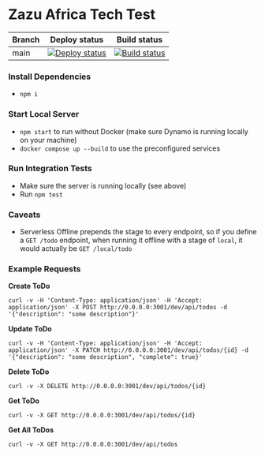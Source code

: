 # Zazu Africa Tech Test

| Branch | Deploy status                                                                                                      | Build status                                                                                                 |
| ------ | ------------------------------------------------------------------------------------------------------------------ | ------------------------------------------------------------------------------------------------------------ |
| main   | [![Deploy status](https://github.com/n6rayan/zazu-africa-tech-test/actions/workflows/deploy.yml/badge.svg)][deploy] | [![Build status](https://github.com/n6rayan/zazu-africa-tech-test/actions/workflows/build.yml/badge.svg)][ci] |

### Install Dependencies
- `npm i`

### Start Local Server
- `npm start` to run without Docker (make sure Dynamo is running locally on your machine)
- `docker compose up --build` to use the preconfigured services

### Run Integration Tests
- Make sure the server is running locally (see above)
- Run `npm test`

### Caveats
- Serverless Offline prepends the stage to every endpoint, so if you define a `GET /todo` endpoint, when running it offline with a stage of `local`, it would actually be `GET /local/todo`

### Example Requests

**Create ToDo**
```shell
curl -v -H 'Content-Type: application/json' -H 'Accept: application/json' -X POST http://0.0.0.0:3001/dev/api/todos -d '{"description": "some description"}'
```

**Update ToDo**
```shell
curl -v -H 'Content-Type: application/json' -H 'Accept: application/json' -X PATCH http://0.0.0.0:3001/dev/api/todos/{id} -d '{"description": "some description", "complete": true}'
```

**Delete ToDo**
```shell
curl -v -X DELETE http://0.0.0.0:3001/dev/api/todos/{id}
```

**Get ToDo**
```shell
curl -v -X GET http://0.0.0.0:3001/dev/api/todos/{id}
```

**Get All ToDos**
```shell
curl -v -X GET http://0.0.0.0:3001/dev/api/todos
```

[ci]: https://github.com/n6rayan/zazu-africa-tech-test/actions/workflows/build.yml
[deploy]: https://github.com/n6rayan/zazu-africa-tech-test/actions/workflows/deploy.yml